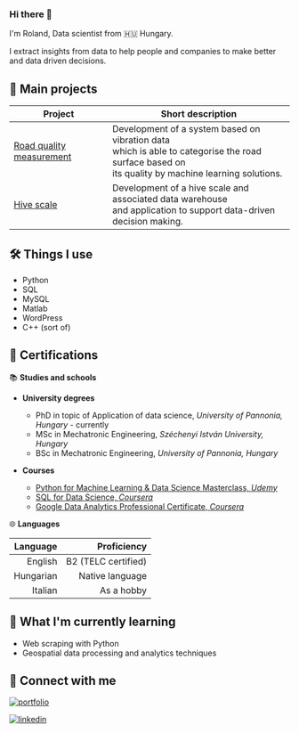 [comment]: <> (build with: https://readme.so/editor markdown editor)

### Hi there 👋

I'm Roland, Data scientist from 🇭🇺 Hungary.

[comment]: <> (Data Scientist.) 
I extract insights from data to help people and companies to make better and data driven decisions.


## 💾 Main projects


|  Project | Short description |
|----------|--------------------|
| [Road quality measurement](https://github.com/rolandnagy-ds/Road-quality-analysis-Unsupervised-learning)| Development of a system based on vibration data <br> which is able to categorise the road surface based on <br> its quality by machine learning solutions. |
| [Hive scale](https://github.com/rolandnagy-ds/hive-scale)              |     Development of a hive scale and associated data warehouse <br> and application to support data-driven decision making. |


## 🛠️ Things I use

- Python
- SQL
- MySQL
- Matlab
- WordPress
- C++ (sort of)
## 📜 Certifications

📚 **Studies and schools**

- **University degrees**
    - PhD in topic of Application of data science, *University of Pannonia, Hungary* - currently
    - MSc in Mechatronic Engineering, *Széchenyi István University, Hungary*
    - BSc in Mechatronic Engineering, *University of Pannonia, Hungary*

- **Courses**
    - [Python for Machine Learning & Data Science Masterclass, *Udemy*](https://www.udemy.com/certificate/UC-2f3023b8-49be-4030-b411-af98105a5110/)
    - [SQL for Data Science, *Coursera*](https://www.coursera.org/account/accomplishments/verify/SER7DRUW92LP)
    - [Google Data Analytics Professional Certificate, *Coursera*](https://www.credly.com/badges/d264d68b-a0b5-4d09-b418-7b95309d1dbd/linked_in_profile)


🌐 **Languages**

|  Language |         Proficiency |
|----------:|--------------------:|
|  English  | B2 (TELC certified) |
| Hungarian |     Native language |
|  Italian  |       As a hobby    |


## 📝 What I'm currently learning

- Web scraping with Python
- Geospatial data processing and analytics techniques

## 🔗 Connect with me
[![portfolio](https://img.shields.io/badge/my_portfolio-000?style=for-the-badge&logo=ko-fi&logoColor=white)](https://medium.com/@rolandnagydata)

[![linkedin](https://img.shields.io/badge/linkedin-0A66C2?style=for-the-badge&logo=linkedin&logoColor=white)](https://www.linkedin.com/in/data-roland/)

[comment]: [![twitter](https://img.shields.io/badge/twitter-1DA1F2?style=for-the-badge&logo=twitter&logoColor=white)](https://twitter.com/)









<!--
**rolandnagy-ds/rolandnagy-ds** is a ✨ _special_ ✨ repository because its `README.md` (this file) appears on your GitHub profile.

Here are some ideas to get you started:

- 🔭 I’m currently working on ...
- 🌱 I’m currently learning ...
- 👯 I’m looking to collaborate on ...
- 🤔 I’m looking for help with ...
- 💬 Ask me about ...
- 📫 How to reach me: ...
- 😄 Pronouns: ...
- ⚡ Fun fact: ...
-->
